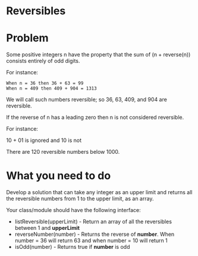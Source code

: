 # Reversibles

# Problem

Some positive integers n have the property that the sum of (n  + reverse(n)) consists entirely of odd digits.

For instance:

	When n = 36 then 36 + 63 = 99
	When n = 409 then 409 + 904 = 1313

We will call such numbers reversible; so 36, 63, 409, and 904 are reversible.

If the reverse of n has a leading zero then n is not considered reversible.

For instance:

10 + 01 is ignored and 10 is not

There are 120 reversible numbers below 1000.

# What you need to do

Develop a solution that can take any integer as an upper limit and returns all the reversible numbers from 1 to the upper limit, as an array.


Your class/module should have the following interface:

* listReversible(upperLimit) - Return an array of all the reversibles between 1 and **upperLimit**
* reverseNumber(number) - Returns the reverse of **number**. When number = 36 will return 63 and when number = 10 will return 1
* isOdd(number) - Returns true if **number** is odd
